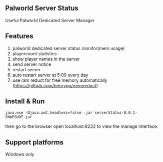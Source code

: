 Palworld Server Status
--- 
Useful Palworld Dedicated Server Manager

## Features
1. palworld dedicated server status monitor(mem usage)
2. playercount statistics
3. show player names in the server
4. send server notice
5. restart server
6. auto restart server at 5:00 every day
7. use ram reduct for free memory automatically (https://github.com/henrypp/memreduct)

## Install & Run
```
java.exe -Djava.awt.headless=false -jar serverStatus-0.0.1-SNAPSHOT.jar
```
then go to the browser open localhost:8222 to view the manage interface.

## Support platforms
Windows only
